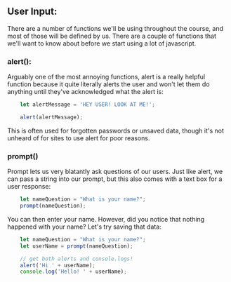 ## User Input:

There are a number of functions we'll be using throughout the course, and most of those will be defined by us. There are a couple of functions that we'll want to know about before we start using a lot of javascript.

### alert():
Arguably one of the most annoying functions, alert is a really helpful function because it quite literally alerts the user and won't let them do anything until they've acknowledged what the alert is:

```javascript
    let alertMessage = 'HEY USER! LOOK AT ME!';

    alert(alertMessage);
```

This is often used for forgotten passwords or unsaved data, though it's not unheard of for sites to use alert for poor reasons.

### prompt()

Prompt lets us very blatantly ask questions of our users. Just like alert, we can pass a string into our prompt, but this also comes with a text box for a user response:

```javascript
    let nameQuestion = "What is your name?";
    prompt(nameQuestion);
```
You can then enter your name. However, did you notice that nothing happened with your name? Let's try saving that data:

```javascript
    let nameQuestion = "What is your name?";
    let userName = prompt(nameQuestion);

    // get both alerts and console.logs!
    alert('Hi ' + userName);
    console.log('Hello! ' + userName);
```